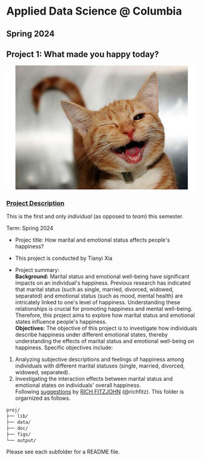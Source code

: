 # Applied Data Science @ Columbia
## Spring 2024
## Project 1: What made you happy today?

![image](figs/cute-smiling-animals-22-imugur.jpg)

### [Project Description](doc/Proj1_desc.md)
This is the first and only *individual* (as opposed to *team*) this semester. 

Term: Spring 2024

+ Projec title: How marital and emotional status affects people's happiness?
+ This project is conducted by Tianyi Xia

+ Project summary:  
**Background:** Marital status and emotional well-being have significant impacts on an individual's happiness. Previous research has indicated that marital status (such as single, married, divorced, widowed, separated) and emotional status (such as mood, mental health) are intricately linked to one's level of happiness. Understanding these relationships is crucial for promoting happiness and mental well-being. Therefore, this project aims to explore how marital status and emotional states influence people's happiness.  
**Objectives:** The objective of this project is to investigate how individuals describe happiness under different emotional states, thereby understanding the effects of marital status and emotional well-being on happiness. Specific objectives include:
 1. Analyzing subjective descriptions and feelings of happiness among individuals with different marital statuses (single, married, divorced, widowed, separated).
 2. Investigating the interaction effects between marital status and emotional states on individuals' overall happiness.  
Following [suggestions](http://nicercode.github.io/blog/2013-04-05-projects/) by [RICH FITZJOHN](http://nicercode.github.io/about/#Team) (@richfitz). This folder is orgarnized as follows.

```
proj/
├── lib/
├── data/
├── doc/
├── figs/
└── output/
```

Please see each subfolder for a README file.

